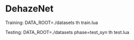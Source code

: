 # DehazeNet
Training:
DATA_ROOT=./datasets th train.lua

Testing:
DATA_ROOT=./datasets phase=test_syn th test.lua
